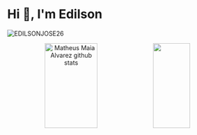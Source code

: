 <h1 align="left">Hi 👋, I'm Edilson</h1>
<p align="left"> <img src="https://komarev.com/ghpvc/?username=EDILSONJOSE26" alt="EDILSONJOSE26" /> </p>


<div align="center">  
  <img width="49%" height="195px" src="https://github-readme-stats.vercel.app/api?username=EDILSONJOSE26&show_icons=true&count_private=true&hide_border=true&title_color=00bfbf&icon_color=00bfbf&text_color=c9d1d9&bg_color=0d1117" alt="Matheus Maia Alvarez github stats" /> 
  <img width="41%" height="195px" src="https://github-readme-stats.vercel.app/api/top-langs/?username=EDILSONJOSE26&layout=compact&hide_border=true&title_color=00bfbf&text_color=00bfbf&bg_color=0d1117" />
</div>
